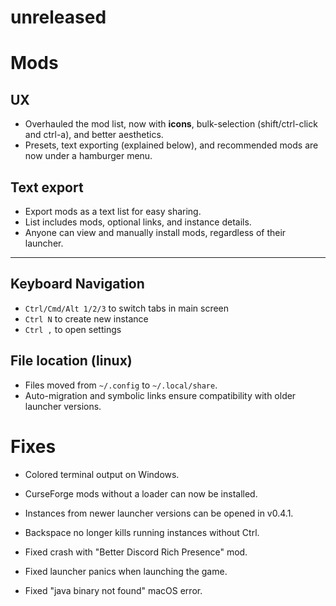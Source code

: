 # unreleased

# Mods

## UX

- Overhauled the mod list, now with **icons**, bulk-selection
  (shift/ctrl-click and ctrl-a), and better aesthetics.
- Presets, text exporting (explained below), and recommended mods
  are now under a hamburger menu.

## Text export

- Export mods as a text list for easy sharing.
- List includes mods, optional links, and instance details.
- Anyone can view and manually install mods, regardless of their launcher.

---

## Keyboard Navigation

- `Ctrl/Cmd/Alt 1/2/3` to switch tabs in main screen
- `Ctrl N` to create new instance
- `Ctrl ,` to open settings

## File location (linux)

- Files moved from `~/.config` to `~/.local/share`.
- Auto-migration and symbolic links ensure compatibility with older launcher versions.

# Fixes

- Colored terminal output on Windows.
- CurseForge mods without a loader can now be installed.
- Instances from newer launcher versions can be opened in v0.4.1.
- Backspace no longer kills running instances without Ctrl.

- Fixed crash with "Better Discord Rich Presence" mod.
- Fixed launcher panics when launching the game.
- Fixed "java binary not found" macOS error.
